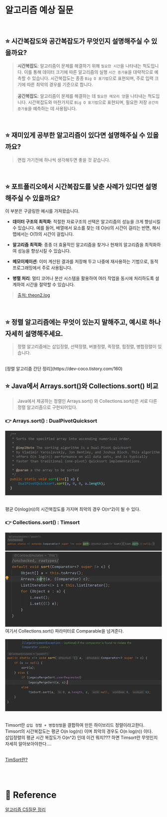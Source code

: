 # 알고리즘 예상 질문

<br>

## ⭐ 시간복잡도와 공간복잡도가 무엇인지 설명해주실 수 있을까요?
> **시간복잡도**: 알고리즘이 문제를 해결하기 위해 `필요한 시간`을 나타내는 척도입니다. 이를 통해 데이터 크기에 따른 알고리즘의 실행 `시간 증가율`을 대략적으로 예측할 수 있습니다. 시간복잡도는 종종 `Big O 표기법`으로 표현되며, 주로 입력 크기에 따른 최악의 경우를 기준으로 합니다. <br><br>
> **공간복잡도**: 알고리즘이 문제를 해결하는 데 `필요한 메모리 양`을 나타내는 척도입니다. 시간복잡도와 마찬가지로 `Big O 표기법`으로 표현되며, 필요한 저장 `공간의 증가율`을 예측하는 데 사용됩니다. 

<br>

## ⭐ 재미있게 공부한 알고리즘이 있다면 설명해주실 수 있을까요?
> 면접 가기전에 하나씩 생각해두면 좋을 것 같습니다.

<br>

## ⭐ 포트폴리오에서 시간복잡도를 낮춘 사례가 있다면 설명해주실 수 있을까요?

이 부분은 구글링한 예시를 가져왔습니다.

- **데이터 구조의 최적화**: 적절한 자료구조의 선택은 알고리즘의 성능을 크게 향상시킬 수 있습니다. 예를 들어, 배열에서 요소를 찾는 데 O(n)의 시간이 걸리는 반면, 해시맵에서는 O(1)의 시간이 걸립니다.

- **알고리즘 최적화**: 종종 더 효율적인 알고리즘을 찾거나 현재의 알고리즘을 최적화하여 성능을 향상시킬 수 있습니다.

- **메모이제이션**: 이미 계산된 결과를 저장해 두고 나중에 재사용하는 기법으로, 동적 프로그래밍에서 주로 사용됩니다.

- **병렬 처리**: 멀티 코어나 분산 시스템을 활용하여 여러 작업을 동시에 처리하도록 설계하여 시간을 절약할 수 있습니다.

> [출처: theon2.log](https://velog.io/@theon2/%EA%B8%B0%EC%88%A0%EB%A9%B4%EC%A0%91-%EC%98%88%EC%83%81%EC%A7%88%EB%AC%B8-%EC%95%8C%EA%B3%A0%EB%A6%AC%EC%A6%98)

<br>

## ⭐ 정렬 알고리즘에는 무엇이 있는지 말해주고, 예시로 하나 자세히 설명해주세요.
> 정렬 알고리즘에는 삽입정렬, 선택정렬, 버블정렬, 퀵정렬, 힙정렬, 병합정렬이 있습니다. 
<br>
[정렬 알고리즘 간단 정리](https://dev-coco.tistory.com/160)

<br>

## ⭐ Java에서 Arrays.sort()와 Collections.sort() 비교
> Java에서 제공하는 정렬인 Arrays.sort() 와 Collections.sort()은 서로 다른 정렬 알고리즘으로 구현되어있다.

### 👉 Arrays.sort() : DualPivotQuicksort
[![](./images/dsaa_img01.png)]() <br><br>

평균 O(nlog(n))의 시간복잡도를 가지며 최악의 경우 O(n^2)이 될 수 있다.

### 👉 Collections.sort() : Timsort
[![](./images/dsaa_img02.JPG)]() <br>
[![](./images/dsaa_img03.JPG)]() <br>
여기서 Collections.sort() 파라미터로 Comparable을 넘겨준다. <br><br>
[![](./images/dsaa_img04.JPG)]() <br><br>

Timsort란 `삽입 정렬 + 병합정렬`을 결합하여 만든 하이브리드 정렬이라고한다. <br>
Timsort의 시간복잡도는 평균 O(n log(n)) 이며 최악의 경우도 O(n log(n)) 이다. <br>
삽입정렬의 평균 시간 복잡도가 O(n^2) 인데 이건 뭐지??? 하면 Timsort란 무엇인지 자세히 알아보아야한다....<br><br>

[TimSort란?](https://d2.naver.com/helloworld/0315536)



<br><br>

# :newspaper: Reference
[알고리즘 CS질문 정리](https://dev-coco.tistory.com/160)